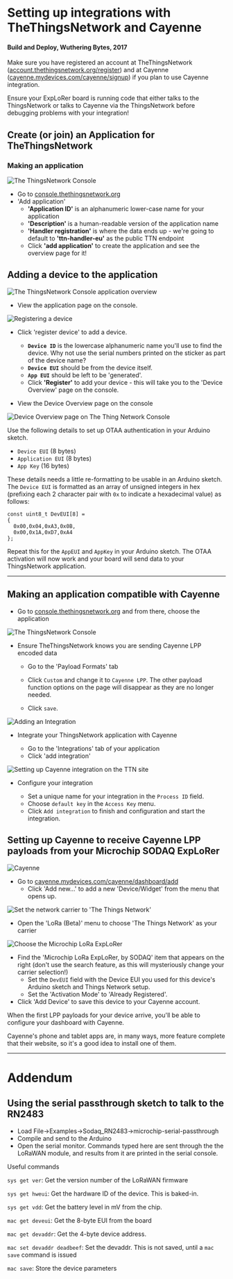 
# Setting up integrations with TheThingsNetwork and Cayenne

#### Build and Deploy, Wuthering Bytes, 2017

Make sure you have registered an account at TheThingsNetwork ([account.thethingsnetwork.org/register](https://account.thethingsnetwork.org/register)) and at Cayenne ([cayenne.mydevices.com/cayenne/signup](https://cayenne.mydevices.com/cayenne/signup)) if you plan to use Cayenne integration.

Ensure your ExpLoRer board is running code that either talks to the ThingsNetwork or talks to Cayenne via the ThingsNetwork before debugging problems with your integration!

## Create (or join) an Application for TheThingsNetwork

### Making an application

![The ThingsNetwork Console](assets/1-creating-application.png)

* Go to [console.thethingsnetwork.org](console.thethingsnetwork.org) 
* 'Add application'
	* **'Application ID'** is an alphanumeric lower-case name for your application
	* **'Description'** is a human-readable version of the application name
	* **'Handler registration'** is where the data ends up - we're going to default to **'ttn-handler-eu'** as the public TTN endpoint
	* Click **'add application'** to create the application and see the overview page for it!

## Adding a device to the application
![The ThingsNetwork Console application overview](assets/2-register-device-1.png)

* View the application page on the console.

![Registering a device](assets/2-register-device-2.png)

* Click 'register device' to add a device.
	* **`Device ID`** is the lowercase alphanumeric name you'll use to find the device. Why not use the serial numbers printed on the sticker as part of the device name?
	* **`Device EUI`** should be from the device itself.
	* **`App EUI`** should be left to be 'generated'.
	* Click **'Register'** to add your device - this will take you to the 'Device Overview' page on the console.

* View the Device Overview page on the console

![Device Overview page on The Thing Network Console](assets/2-register-device-3.png)

Use the following details to set up OTAA authentication in your Arduino sketch.

* `Device EUI` (8 bytes)
* `Application EUI` (8 bytes)
* `App Key` (16 bytes)

These details needs a little re-formatting to be usable in an Arduino sketch. The `Device EUI` is formatted as an array of unsigned integers in hex (prefixing each 2 character pair with `0x` to indicate a hexadecimal value) as follows:

```
const uint8_t DevEUI[8] =
{
  0x00,0x04,0xA3,0x0B,
  0x00,0x1A,0xD7,0xA4
};
```

Repeat this for the `AppEUI` and `AppKey` in your Arduino sketch. The OTAA activation will now work and your board will send data to your ThingsNetwork application.

----

## Making an application compatible with Cayenne

* Go to [console.thethingsnetwork.org](console.thethingsnetwork.org) and from there, choose the application    

![The ThingsNetwork Console](assets/3-enable-cayenne-1.png)

* Ensure TheThingsNetwork knows you are sending Cayenne LPP encoded data

	* Go to the 'Payload Formats' tab

	* Click `Custom` and change it to `Cayenne LPP`. The other payload function options on the page will disappear as they are no longer needed.

	* Click `save`.

![Adding an Integration](assets/3-enable-cayenne-2.png)

* Integrate your ThingsNetwork application with Cayenne

	* Go to the 'Integrations' tab of your application
	* Click 'add integration'

![Setting up Cayenne integration on the TTN site](assets/3-enable-cayenne-3.png)

* Configure your integration

	* Set a unique name for your integration in the `Process ID` field.
	* Choose `default key` in the `Access Key` menu.
	* Click `Add integration` to finish and configuration and start the integration.

## Setting up Cayenne to receive Cayenne LPP payloads from your Microchip SODAQ ExpLoRer

![Cayenne](assets/4-configure-cayenne-1.png)

* Go to [cayenne.mydevices.com/cayenne/dashboard/add](https://cayenne.mydevices.com/cayenne/dashboard/add) 
	* Click 'Add new...' to add a new 'Device/Widget' from the menu that opens up.

![Set the network carrier to 'The Things Network'](assets/4-configure-cayenne-2.png)

* Open the 'LoRa (Beta)' menu to choose 'The Things Network' as your carrier

![Choose the Microchip LoRa ExpLoRer](assets/4-configure-cayenne-3.png)

*  Find the 'Microchip LoRa ExpLoRer, by SODAQ' item that appears on the right (don't use the search feature, as this will mysteriously change your carrier selection!) 
	* Set the `DevEUI` field with the Device EUI you used for this device's Arduino sketch and Things Network setup.
	* Set the 'Activation Mode' to 'Already Registered'.
* Click 'Add Device' to save this device to your Cayenne account.

When the first LPP payloads for your device arrive, you'll be able to configure your dashboard with Cayenne.

Cayenne's phone and tablet apps are, in many ways, more feature complete that their website, so it's a good idea to install one of them.



----

# Addendum

## Using the serial passthrough sketch to talk to the RN2483

* Load File→Examples→Sodaq_RN2483→microchip-serial-passthrough    
* Compile and send to the Arduino    
* Open the serial monitor. Commands typed here are sent through the the LoRaWAN module, and results from it are printed in the serial console.    

Useful commands

`sys get ver`:
	Get the version number of the LoRaWAN firmware

`sys get hweui`:
	Get the hardware ID of the device. This is baked-in.

`sys get vdd`:
	Get the battery level in mV from the chip.

`mac get deveui`:
	Get the 8-byte EUI from the board

`mac get devaddr`:
	Get the 4-byte device address.

`mac set devaddr deadbeef`:
	Set the devaddr. This is not saved, until a `mac save` command is issued

`mac save`:
	Store the device parameters

